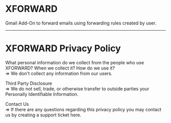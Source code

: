 # XFORWARD 

Gmail Add-On to forward emails using forwarding rules created by user.

----------------------------------------------------------------------------------------------------

# XFORWARD Privacy Policy

What personal information do we collect from the people who use XFORWARD? When we collect it? How do we use it?
<br>
=> We don't collect any information from our users.

Third Party Disclosure
<br>
=> We do not sell, trade, or otherwise transfer to outside parties your Personally Identifiable Information.

Contact Us
<br>
=> If there are any questions regarding this privacy policy you may contact us by creating a support ticket here.
